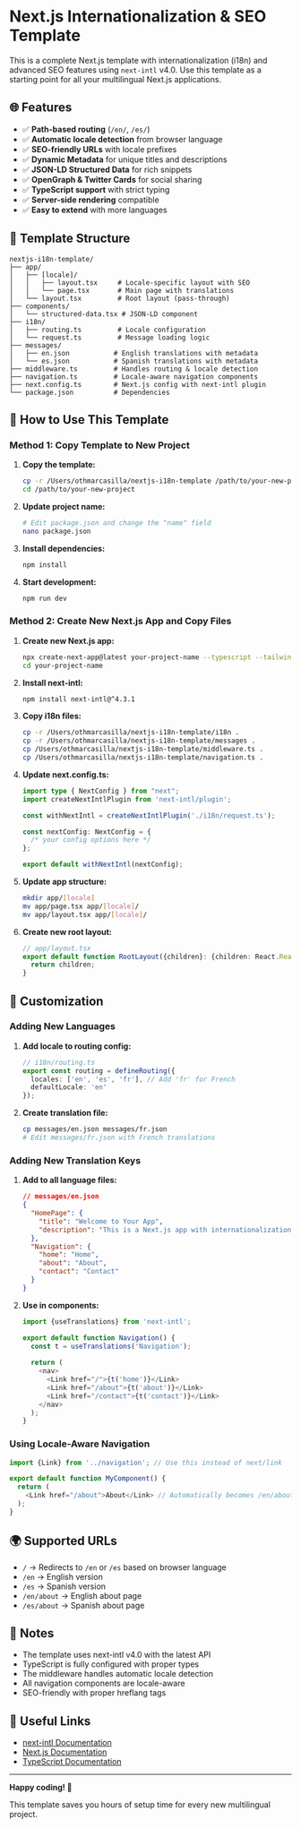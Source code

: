 # Next.js Internationalization & SEO Template

This is a complete Next.js template with internationalization (i18n) and advanced SEO features using `next-intl` v4.0. Use this template as a starting point for all your multilingual Next.js applications.

## 🌐 Features

- ✅ **Path-based routing** (`/en/`, `/es/`)
- ✅ **Automatic locale detection** from browser language
- ✅ **SEO-friendly URLs** with locale prefixes
- ✅ **Dynamic Metadata** for unique titles and descriptions
- ✅ **JSON-LD Structured Data** for rich snippets
- ✅ **OpenGraph & Twitter Cards** for social sharing
- ✅ **TypeScript support** with strict typing
- ✅ **Server-side rendering** compatible
- ✅ **Easy to extend** with more languages

## 📁 Template Structure

```
nextjs-i18n-template/
├── app/
│   ├── [locale]/
│   │   ├── layout.tsx     # Locale-specific layout with SEO
│   │   └── page.tsx       # Main page with translations
│   └── layout.tsx         # Root layout (pass-through)
├── components/
│   └── structured-data.tsx # JSON-LD component
├── i18n/
│   ├── routing.ts         # Locale configuration
│   └── request.ts         # Message loading logic
├── messages/
│   ├── en.json           # English translations with metadata
│   └── es.json           # Spanish translations with metadata
├── middleware.ts         # Handles routing & locale detection
├── navigation.ts         # Locale-aware navigation components
├── next.config.ts        # Next.js config with next-intl plugin
└── package.json          # Dependencies
```

## 🚀 How to Use This Template

### Method 1: Copy Template to New Project

1. **Copy the template:**
   ```bash
   cp -r /Users/othmarcasilla/nextjs-i18n-template /path/to/your-new-project
   cd /path/to/your-new-project
   ```

2. **Update project name:**
   ```bash
   # Edit package.json and change the "name" field
   nano package.json
   ```

3. **Install dependencies:**
   ```bash
   npm install
   ```

4. **Start development:**
   ```bash
   npm run dev
   ```

### Method 2: Create New Next.js App and Copy Files

1. **Create new Next.js app:**
   ```bash
   npx create-next-app@latest your-project-name --typescript --tailwind --eslint --app
   cd your-project-name
   ```

2. **Install next-intl:**
   ```bash
   npm install next-intl@^4.3.1
   ```

3. **Copy i18n files:**
   ```bash
   cp -r /Users/othmarcasilla/nextjs-i18n-template/i18n .
   cp -r /Users/othmarcasilla/nextjs-i18n-template/messages .
   cp /Users/othmarcasilla/nextjs-i18n-template/middleware.ts .
   cp /Users/othmarcasilla/nextjs-i18n-template/navigation.ts .
   ```

4. **Update next.config.ts:**
   ```typescript
   import type { NextConfig } from "next";
   import createNextIntlPlugin from 'next-intl/plugin';

   const withNextIntl = createNextIntlPlugin('./i18n/request.ts');

   const nextConfig: NextConfig = {
     /* your config options here */
   };

   export default withNextIntl(nextConfig);
   ```

5. **Update app structure:**
   ```bash
   mkdir app/[locale]
   mv app/page.tsx app/[locale]/
   mv app/layout.tsx app/[locale]/
   ```

6. **Create new root layout:**
   ```typescript
   // app/layout.tsx
   export default function RootLayout({children}: {children: React.ReactNode}) {
     return children;
   }
   ```

## 🔧 Customization

### Adding New Languages

1. **Add locale to routing config:**
   ```typescript
   // i18n/routing.ts
   export const routing = defineRouting({
     locales: ['en', 'es', 'fr'], // Add 'fr' for French
     defaultLocale: 'en'
   });
   ```

2. **Create translation file:**
   ```bash
   cp messages/en.json messages/fr.json
   # Edit messages/fr.json with French translations
   ```

### Adding New Translation Keys

1. **Add to all language files:**
   ```json
   // messages/en.json
   {
     "HomePage": {
       "title": "Welcome to Your App",
       "description": "This is a Next.js app with internationalization ready to use!"
     },
     "Navigation": {
       "home": "Home",
       "about": "About",
       "contact": "Contact"
     }
   }
   ```

2. **Use in components:**
   ```typescript
   import {useTranslations} from 'next-intl';

   export default function Navigation() {
     const t = useTranslations('Navigation');
     
     return (
       <nav>
         <Link href="/">{t('home')}</Link>
         <Link href="/about">{t('about')}</Link>
         <Link href="/contact">{t('contact')}</Link>
       </nav>
     );
   }
   ```

### Using Locale-Aware Navigation

```typescript
import {Link} from '../navigation'; // Use this instead of next/link

export default function MyComponent() {
  return (
    <Link href="/about">About</Link> // Automatically becomes /en/about or /es/about
  );
}
```

## 🌍 Supported URLs

- `/` → Redirects to `/en` or `/es` based on browser language
- `/en` → English version
- `/es` → Spanish version
- `/en/about` → English about page
- `/es/about` → Spanish about page

## 📝 Notes

- The template uses next-intl v4.0 with the latest API
- TypeScript is fully configured with proper types
- The middleware handles automatic locale detection
- All navigation components are locale-aware
- SEO-friendly with proper hreflang tags

## 🔗 Useful Links

- [next-intl Documentation](https://next-intl.dev/)
- [Next.js Documentation](https://nextjs.org/docs)
- [TypeScript Documentation](https://www.typescriptlang.org/docs/)

---

**Happy coding! 🚀**

This template saves you hours of setup time for every new multilingual project.
